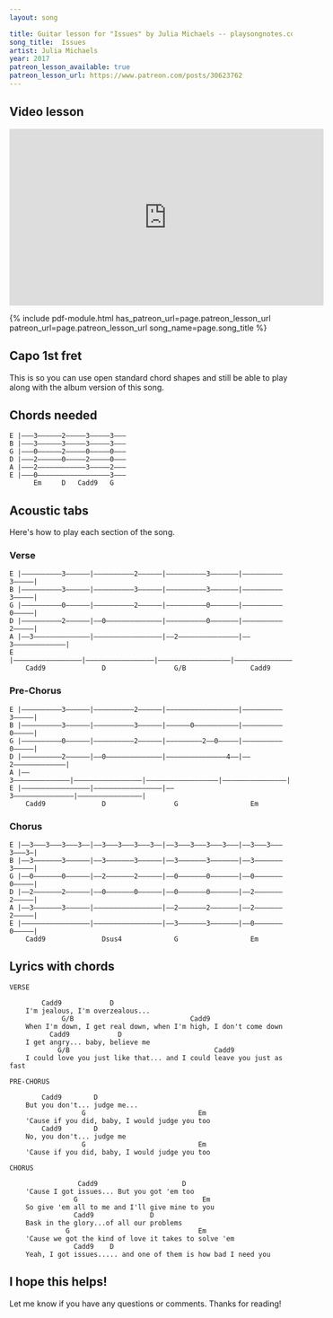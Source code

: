 ```yaml
---
layout: song

title: Guitar lesson for "Issues" by Julia Michaels -- playsongnotes.com
song_title:  Issues
artist: Julia Michaels
year: 2017
patreon_lesson_available: true
patreon_lesson_url: https://www.patreon.com/posts/30623762
---
```


## Video lesson

<iframe width="560" height="315" src="https://www.youtube.com/embed/kxGaBaQD018?showinfo=0" frameborder="0" allowfullscreen></iframe>

{% include pdf-module.html has_patreon_url=page.patreon_lesson_url patreon_url=page.patreon_lesson_url song_name=page.song_title %}

## Capo 1st fret

This is so you can use open standard chord shapes and still be able to play along with the album version of this song.

## Chords needed

    E |–––3––––––2–––––3–––––3–––
    B |–––3––––––3–––––3–––––3–––
    G |–––0––––––2–––––0–––––0–––
    D |–––2––––––0–––––2–––––0–––
    A |–––2––––––––––––3–––––2–––
    E |–––0––––––––––––––––––3–––
          Em     D   Cadd9   G

## Acoustic tabs

Here's how to play each section of the song.

### Verse

    E |––––––––––3––––––|––––––––––2––––––|––––––––––3–––––––|––––––––––3–––––|
    B |––––––––––3––––––|––––––––––3––––––|––––––––––3–––––––|––––––––––3–––––|
    G |––––––––––0––––––|––––––––––2––––––|––––––––––0–––––––|––––––––––0–––––|
    D |––––––––––2––––––|––0––––––––––––––|––––––––––0–––––––|––––––––––2–––––|
    A |––3––––––––––––––|–––––––––––––––––|––2–––––––––––––––|––3–––––––––––––|
    E |–––––––––––––––––|–––––––––––––––––|––––––––––––––––––|––––––––––––––––|
        Cadd9              D                 G/B                Cadd9

### Pre-Chorus

    E |––––––––––3––––––|––––––––––2––––––|––––––––––––––––––|––––––––––3–––––|
    B |––––––––––3––––––|––––––––––3––––––|––––––0–––––––––––|––––––––––0–––––|
    G |––––––––––0––––––|––––––––––2––––––|–––––––––2––0–––––|––––––––––0–––––|
    D |––––––––––2––––––|––0––––––––––––––|–––––––––––––––4––|––2–––––––––––––|
    A |––3––––––––––––––|–––––––––––––––––|––––––––––––––––––|––––––––––––––––|
    E |–––––––––––––––––|–––––––––––––––––|––3–––––––––––––––|––––––––––––––––|
        Cadd9              D                 G                  Em

### Chorus

    E |––3–––3–––3–––3––|––3–––3–––3–––3––|––3–––3–––3–––3–––|––3–––3–––3–––3–|
    B |––3–––––––3––––––|––3–––––––3––––––|––3–––––––3–––––––|––3–––––––3–––––|
    G |––0–––––––0––––––|––2–––––––2––––––|––0–––––––0–––––––|––0–––––––0–––––|
    D |––2–––––––2––––––|––0–––––––0––––––|––0–––––––0–––––––|––2–––––––2–––––|
    A |––3–––––––3––––––|–––––––––––––––––|––2–––––––2–––––––|––2–––––––2–––––|
    E |–––––––––––––––––|–––––––––––––––––|––3–––––––3–––––––|––0–––––––0–––––|
        Cadd9              Dsus4             G                  Em

## Lyrics with chords

    VERSE

            Cadd9            D
        I'm jealous, I'm overzealous...
                 G/B                             Cadd9
        When I'm down, I get real down, when I'm high, I don't come down
              Cadd9            D
        I get angry... baby, believe me
                G/B                                    Cadd9
        I could love you just like that... and I could leave you just as fast

    PRE-CHORUS

            Cadd9        D
        But you don't... judge me...
                      G                            Em
        'Cause if you did, baby, I would judge you too
            Cadd9        D
        No, you don't... judge me
                      G                            Em
        'Cause if you did, baby, I would judge you too

    CHORUS

                     Cadd9                     D
        'Cause I got issues... But you got 'em too
                    G                               Em
        So give 'em all to me and I'll give mine to you
                    Cadd9              D
        Bask in the glory...of all our problems
                  G                                Em
        'Cause we got the kind of love it takes to solve 'em
                    Cadd9    D         
        Yeah, I got issues..... and one of them is how bad I need you

## I hope this helps!

Let me know if you have any questions or comments. Thanks for reading!
